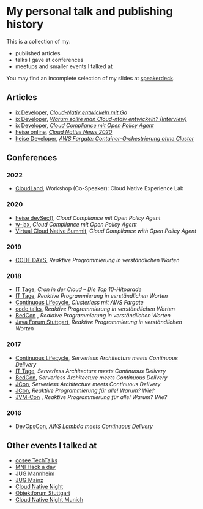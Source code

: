 # My personal talk and publishing history

This is a collection of my:

* published articles
* talks I gave at conferences
* meetups and smaller events I talked at

You may find an incomplete selection of my slides at [speakerdeck](https://speakerdeck.com/alex0ptr).

## Articles

* [ix Developer](https://www.heise.de), _[Cloud-Nativ entwickeln mit Go](https://www.heise.de/ratgeber/Cloud-Nativ-entwickeln-mit-Go-Vorteile-an-einem-Beispiel-erklaert-7310553.html)_
* [ix Developer](https://www.heise.de), _[Warum sollte man Cloud-ntaiv entwickeln? (Interview)](https://www.heise.de/news/Drei-Fragen-und-Antworten-Warum-sollte-man-Cloud-nativ-entwickeln-7313249.html)_
* [ix Developer](https://www.heise.de), _[Cloud Compliance mit Open Policy Agent](https://shop.heise.de/bundle-ix-developer-sichere-software-entwickeln-2021-heft-pdf)_
* [heise online](https://www.heise.de), _[Cloud Native News 2020](https://www.heise.de/hintergrund/Cloud-Native-News-2020-Ein-Jahresrueckblick-5020297.html?seite=all)_
* [heise Developer](https://www.heise.de/developer), _[AWS Fargate: Container-Orchestrierung ohne Cluster](http://bit.ly/2LdjHVL)_

## Conferences

### 2022

* [CloudLand](https://www.cloudland.org/en/home/), Workshop (Co-Speaker): Cloud Native Experience Lab

### 2020

* [heise devSec()](https://www.heise-devsec.de), _Cloud Compliance mit Open Policy Agent_
* [w-jax](https://jax.de/muenchen/), _Cloud Compliance mit Open Policy Agent_
* [Virtual Cloud Native Summit](https://info.d2iq.com/20-04-01-d2iq-virtual-summit-registration.html), _Cloud Compliance with Open Policy Agent_

### 2019

* [CODE DAYS](https://www.code-days.de/), _Reaktive Programmierung in verständlichen Worten_

### 2018

* [IT Tage](https://www.ittage.informatik-aktuell.de/), _Cron in der Cloud – Die Top 10-Hitparade_
* [IT Tage](https://www.ittage.informatik-aktuell.de/), _Reaktive Programmierung in verständlichen Worten_
* [Continuous Lifecycle](https://www.continuouslifecycle.de/), _Clusterless mit AWS Fargate_
* [code.talks](https://www.codetalks.de/), _Reaktive Programmierung in verständlichen Worten_
* [BedCon](http://www.bed-con.org/)  , _Reaktive Programmierung in verständlichen Worten_
* [Java Forum Stuttgart](https://www.java-forum-stuttgart.de), _Reaktive Programmierung in verständlichen Worten_

### 2017

* [Continuous Lifecycle](https://www.continuouslifecycle.de/), _Serverless Architecture meets Continuous Delivery_
* [IT Tage](https://www.ittage.informatik-aktuell.de/), _Serverless Architecture meets Continuous Delivery_
* [BedCon](http://www.bed-con.org/), _Serverless Architecture meets Continuous Delivery_
* [JCon](https://jcon.one/de/), _Serverless Architecture meets Continuous Delivery_
* [JCon](https://jcon.one/de/), _Reaktive Programmierung für alle! Warum? Wie?_
* [JVM-Con](https://www.jvm-con.de/)  , _Reaktive Programmierung für alle! Warum? Wie?_

### 2016

* [DevOpsCon](https://devopsconference.de), _AWS Lambda meets Continuous Delivery_

## Other events I talked at

* [cosee TechTalks](https://talks.cosee.biz/)
* [MNI Hack a day](https://hackaday.mni.thm.de/)
* [JUG Mannheim](http://www.majug.de/)
* [JUG Mainz](https://www.jug-mz.de/#/)
* [Cloud Native Night](https://www.meetup.com/de-DE/Cloud-Native-Night/)
* [Objektforum Stuttgart](https://www.andrena.de/objektforum-stuttgart)
* [Cloud Native Night Munich](https://www.meetup.com/de-DE/cloud-native-muc/)
